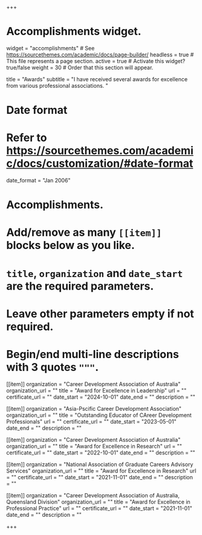 +++
# Accomplishments widget.
widget = "accomplishments"  # See https://sourcethemes.com/academic/docs/page-builder/
headless = true  # This file represents a page section.
active = true  # Activate this widget? true/false
weight = 30  # Order that this section will appear.

title = "Awards"
subtitle = "I have received several awards for excellence from various professional associations. "

# Date format
#   Refer to https://sourcethemes.com/academic/docs/customization/#date-format
date_format = "Jan 2006"

# Accomplishments.
#   Add/remove as many `[[item]]` blocks below as you like.
#   `title`, `organization` and `date_start` are the required parameters.
#   Leave other parameters empty if not required.
#   Begin/end multi-line descriptions with 3 quotes `"""`.

[[item]]
  organization = "Career Development Association of Australia"
  organization_url = ""
  title = "Award for Excellence in Leadership"
  url = ""
  certificate_url = ""
  date_start = "2024-10-01"
  date_end = ""
  description = ""

[[item]]
  organization = "Asia-Pscific Career Development Association"
  organization_url = ""
  title = "Outstanding Educator of CAreer Development Professionals"
  url = ""
  certificate_url = ""
  date_start = "2023-05-01"
  date_end = ""
  description = ""
  
[[item]]
  organization = "Career Development Association of Australia"
  organization_url = ""
  title = "Award for Excellence in Research"
  url = ""
  certificate_url = ""
  date_start = "2022-10-01"
  date_end = ""
  description = ""

[[item]]
  organization = "National Association of Graduate Careers Advisory Services"
  organization_url = ""
  title = "Award for Excellence in Research"
  url = ""
  certificate_url = ""
  date_start = "2021-11-01"
  date_end = ""
  description = ""

[[item]]
  organization = "Career Development Association of Australia, Queensland Division"
  organization_url = ""
  title = "Award for Excellence in Professional Practice"
  url = ""
  certificate_url = ""
  date_start = "2021-11-01"
  date_end = ""
  description = ""

+++
